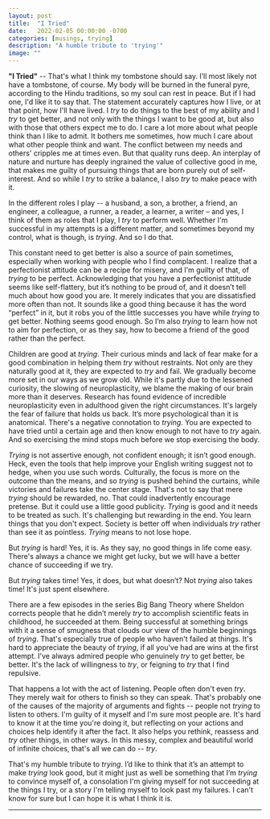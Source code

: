 ```yaml
---
layout: post
title:  "I Tried"
date:   2022-02-05 00:00:00 -0700
categories: [musings, trying]
description: "A humble tribute to 'trying'"
image: ""
---
```

**"I Tried"** -- That's what I think my tombstone should say. I’ll most likely not have a tombstone, of course. My body will be burned in the funeral pyre, according to the Hindu traditions, so my soul can rest in peace. But if I had one, I'd like it to say that. The statement accurately captures how I live, or at that point, how I'll have lived. I *try* to do things to the best of my ability and I *try* to get better, and not only with the things I want to be good at, but also with those that others expect me to do. I care a lot more about what people think than I like to admit. It bothers me sometimes, how much I care about what other people think and want. The conflict between my needs and others' cripples me at times even. But that quality runs deep. An interplay of nature and nurture has deeply ingrained the value of collective good in me, that makes me guilty of pursuing things that are born purely out of self-interest. And so while I *try* to strike a balance, I also *try* to make peace with it. 

In the different roles I play -- a husband, a son, a brother, a friend, an engineer, a colleague, a runner, a reader, a learner, a writer – and yes, I think of them as roles that I play, I *try* to perform well. Whether I'm successful in my attempts is a different matter, and sometimes beyond my control, what is though, is *trying*. And so I do that. 

This constant need to get better is also a source of pain sometimes, especially when working with people who I find complacent. I realize that a perfectionist attitude can be a recipe for misery, and I'm guilty of that, of *trying* to be perfect. Acknowledging that you have a perfectionist attitude seems like self-flattery, but it’s nothing to be proud of, and it doesn’t tell much about how good you are. It merely indicates that you are dissatisfied more often than not. It sounds like a good thing because it has the word “perfect” in it, but it robs you of the little successes you have while *trying* to get better. Nothing seems good enough. So I’m also *trying* to learn how not to aim for perfection, or as they say, how to become a friend of the good rather than the perfect.

Children are good at *trying*. Their curious minds and lack of fear make for a good combination in helping them *try* without restraints. Not only are they naturally good at it, they are expected to *try* and fail. We gradually become more set in our ways as we grow old. While it's partly due to the lessened curiosity, the slowing of neuroplasticity, we blame the making of our brain more than it deserves. Research has found evidence of incredible neuroplasticity even in adulthood given the right circumstances. It's largely the fear of failure that holds us back. It’s more psychological than it is anatomical. There's a negative connotation to *trying*. You are expected to have tried until a certain age and then know enough to not have to *try* again. And so exercising the mind stops much before we stop exercising the body.

*Trying* is not assertive enough, not confident enough; it isn’t good enough. Heck, even the tools that help improve your English writing suggest not to hedge, when you use such words. Culturally, the focus is more on the outcome than the means, and so *trying* is pushed behind the curtains, while victories and failures take the center stage. That's not to say that mere *trying* should be rewarded, no. That could inadvertently encourage pretense. But it could use a little good publicity. *Trying* is good and it needs to be treated as such. It's challenging but rewarding in the end. You learn things that you don't expect. Society is better off when individuals *try* rather than see it as pointless. *Trying* means to not lose hope.

But *trying* is hard! Yes, it is. As they say, no good things in life come easy. There's always a chance we might get lucky, but we will have a better chance of succeeding if we try.

But *trying* takes time! Yes, it does, but what doesn’t? Not *trying* also takes time! It's just spent elsewhere.

There are a few episodes in the series Big Bang Theory where Sheldon corrects people that he didn’t merely *try* to accomplish scientific feats in childhood, he succeeded at them. Being successful at something brings with it a sense of smugness that clouds our view of the humble beginnings of *trying*. That's especially true of people who haven't failed at things. It's hard to appreciate the beauty of *trying*, if all you've had are wins at the first attempt. I've always admired people who genuinely *try* to get better, be better. It's the lack of willingness to *try*, or feigning to *try* that I find repulsive.

That happens a lot with the act of listening. People often don't even *try*. They merely wait for others to finish so they can speak. That's probably one of the causes of the majority of arguments and fights -- people not *trying* to listen to others. I'm guilty of it myself and I'm sure most people are. It's hard to know it at the time you're doing it, but reflecting on your actions and choices help identify it after the fact. It also helps you rethink, reassess and *try* other things, in other ways. In this messy, complex and beautiful world of infinite choices, that's all we can do -- *try*.

That's my humble tribute to *trying*. I’d like to think that it’s an attempt to make *trying* look good, but it might just as well be something that I’m *trying* to convince myself of, a consolation I'm giving myself for not succeeding at the things I try, or a story I'm telling myself to look past my failures. I can't know for sure but I can hope it is what I think it is.

*****
